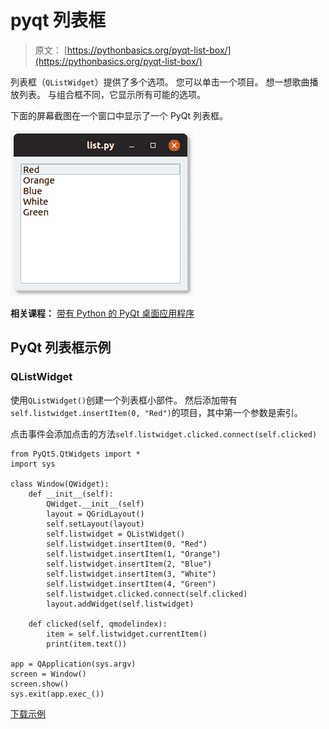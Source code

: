 # pyqt 列表框

> 原文： [https://pythonbasics.org/pyqt-list-box/](https://pythonbasics.org/pyqt-list-box/)

列表框（`QListWidget`）提供了多个选项。 您可以单击一个项目。 想一想歌曲播放列表。 与组合框不同，它显示所有可能的选项。

下面的屏幕截图在一个窗口中显示了一个 PyQt 列表框。

![pyqt listbox](img/e9d04a97c37222a7c48d0730bf3dcc10.jpg)

**相关课程：**
[带有 Python 的 PyQt 桌面应用程序](https://gum.co/pysqtsamples)

## PyQt 列表框示例

### QListWidget

使用`QListWidget()`创建一个列表框小部件。 然后添加带有`self.listwidget.insertItem(0, "Red")`的项目，其中第一个参数是索引。

点击事件会添加点击的方法`self.listwidget.clicked.connect(self.clicked)`

```
from PyQt5.QtWidgets import *
import sys

class Window(QWidget):
    def __init__(self):
        QWidget.__init__(self)
        layout = QGridLayout()
        self.setLayout(layout)
        self.listwidget = QListWidget()
        self.listwidget.insertItem(0, "Red")
        self.listwidget.insertItem(1, "Orange")
        self.listwidget.insertItem(2, "Blue")
        self.listwidget.insertItem(3, "White")
        self.listwidget.insertItem(4, "Green")
        self.listwidget.clicked.connect(self.clicked)
        layout.addWidget(self.listwidget)

    def clicked(self, qmodelindex):
        item = self.listwidget.currentItem()
        print(item.text())

app = QApplication(sys.argv)
screen = Window()
screen.show()
sys.exit(app.exec_())

```

[下载示例](https://gum.co/pysqtsamples)